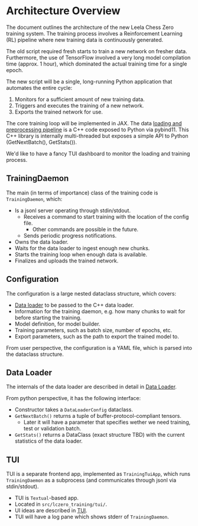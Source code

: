 # Architecture Overview

The document outlines the architecture of the new Leela Chess Zero training
system. The training process involves a Reinforcement Learning (RL) pipeline
where new training data is continuously generated.

The old script required fresh starts to train a new network on fresher data.
Furthermore, the use of TensorFlow involved a very long model compilation time
(approx. 1 hour), which dominated the actual training time for a single epoch.

The new script will be a single, long-running Python application that automates
the entire cycle:

1. Monitors for a sufficient amount of new training data.
2. Triggers and executes the training of a new network.
3. Exports the trained network for use.

The core training loop will be implemented in JAX. The data
[loading and preprocessing pipeline](loader.md) is a C++ code exposed to Python
via pybind11. This C++ library is internally multi-threaded but exposes a simple
API to Python (GetNextBatch(), GetStats()).

We'd like to have a fancy TUI dashboard to monitor the loading and training
process.

## TrainingDaemon

The main (in terms of importance) class of the training code is
`TrainingDaemon`, which:

* Is a jsonl server operating through stdin/stdout.
  * Receives a command to start training with the location of the config file.
    * Other commands are possible in the future.
  * Sends periodic progress notifications.
* Owns the data loader.
* Waits for the data loader to ingest enough new chunks.
* Starts the training loop when enough data is available.
* Finalizes and uploads the trained network.

## Configuration

The configuration is a large nested dataclass structure, which covers:

* [Data loader](../src/lczero_training/config/data_loader_config.py) to be
  passed to the C++ data loader.
* Information for the training daemon, e.g. how many chunks to wait for
  before starting the training.
* Model definition, for model builder.
* Training parameters, such as batch size, number of epochs, etc.
* Export parameters, such as the path to export the trained model to.

From user perspective, the configuration is a YAML file, which is parsed
into the dataclass structure.

## Data Loader

The internals of the data loader are described in detail in [Data Loader](loader.md).

From python perspective, it has the following interface:

* Constructor takes a `DataLoaderConfig` dataclass.
* `GetNextBatch()` returns a tuple of buffer-protocol-compliant tensors.
  * Later it will have a parameter that specifies wether we need training, test
    or validation batch.
* `GetStats()` returns a DataClass (exact structure TBD) with the current
  statistics of the data loader.

## TUI

TUI is a separate frontend app, implemented as `TrainingTuiApp`, which runs
`TrainingDaemon` as a subprocess (and communicates through jsonl via
stdin/stdout).

* TUI is `Textual`-based app.
* Located in `src/lczero_training/tui/`.
* UI ideas are described in [TUI](tui.md).
* TUI will have a log pane which shows stderr of `TrainingDaemon`.

